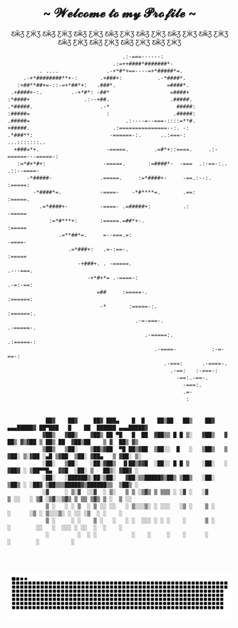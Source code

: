  
<div>
<h1 align="center">~  𝓦𝓮𝓵𝓬𝓸𝓶𝓮 𝓽𝓸 𝓶𝔂 𝓟𝓻𝓸𝓯𝓲𝓵𝓮  ~</h1>

<div align="center">

<p>Ƹ̴Ӂ̴Ʒ ƸӜƷ  Ƹ̴Ӂ̴Ʒ ƸӜƷ  Ƹ̴Ӂ̴Ʒ ƸӜƷ  Ƹ̴Ӂ̴Ʒ ƸӜƷ  Ƹ̴Ӂ̴Ʒ ƸӜƷ  Ƹ̴Ӂ̴Ʒ ƸӜƷ  Ƹ̴Ӂ̴Ʒ ƸӜƷ  Ƹ̴Ӂ̴Ʒ ƸӜƷ  Ƹ̴Ӂ̴Ʒ ƸӜƷ  Ƹ̴Ӂ̴Ʒ ƸӜƷ  Ƹ̴Ӂ̴Ʒ ƸӜƷ </p>
</div>
</div>

 ```
                                     .:-===------:                                        
                                  .:=++####*#######*-                                     
           . ....               .-+*#*+==----=+*#####*=.                                  
      .-+*########**+-:       .+###+:           .-*####*.                                 
    :+##**##+=-::-=+*##*+:   .###*.                =####*.                                
  .+####+-:.         .-+*#*: -##*                   =####+                                
 :*####+                 .:--+##.                   .#####.                               
.*#####.                     .-*                     #####:                               
:#####=                        :                    .#####:                               
.#####=                              .:----=--===-::::=**#.                               
 +#####.                          .:===============--:. -:                                
 .*###**:                        -======-:.      ..:===-:           ...:::::::..          
   +###=*+.                     -=====.        .=#*+::====.     .:-======---=====-:       
    :=*#+*#+:                  -=====.       :=####*-  -===  .:-==-:..     .::--====-     
       -*#####-               .=====.     :=*####+-     -==.:--:.               :=====:   
         -*####*=.            -====-    -*#****=.       .==:                     :=====.  
           .=*####+-          -====- .=#####+:          .:                        -=====  
              :=*#***+:       :=====.=##*+-.                                      :=====  
                 .=**##*=.     =--===.=:                                          -====-  
                    .=*###+:   .=-:==-.                                          :=====   
                       -+###+. . -=====.                                       .---===.   
                          -+*#+*= .-====-:                                   .-=:-==:     
                             =##     :=====-.                              :======:       
                              -*       :=====-:.                         :======:.        
                                         .-=-===-.                    .-=====-.           
                                            .-=====:.              .:=====-:              
                                               .-====-           :-=-==-:                 
                                                  .-===:      .-====-.                    
                                                    .-==:   :-===-:                       
                                                      -==:.-==-.                          
                                                        -===:.                            
                                                        .=-                               
                                                         :


             ██▓    ██▓     ██▓ ███▄    █  █    ██▒██   ██▒    ██▓   ▄▄▄█████▓ ██▀███   █    ██  ██████ ▄▄▄█████▓
            ▓██▒   ▓██▒    ▓██▒ ██ ▀█   █  ██  ▓██▒▒ █ █ ▒░   ▓██▒   ▓  ██▒ ▓▒▓██ ▒ ██▒ ██  ▓██▒██    ▒ ▓  ██▒ ▓▒
            ▒██▒   ▒██░    ▒██▒▓██  ▀█ ██▒▓██  ▒██░░  █   ░   ▒██▒   ▒ ▓██░ ▒░▓██ ░▄█ ▒▓██  ▒██░ ▓██▄   ▒ ▓██░ ▒░
            ░██░   ▒██░    ░██░▓██▒  ▐▌██▒▓▓█  ░██░░ █ █ ▒    ░██░   ░ ▓██▓ ░ ▒██▀▀█▄  ▓▓█  ░██░ ▒   ██▒░ ▓██▓ ░ 
            ░██░   ░██████▒░██░▒██░   ▓██░▒▒█████▓▒██▒ ▒██▒   ░██░     ▒██▒ ░ ░██▓ ▒██▒▒▒█████▓▒██████▒▒  ▒██▒ ░ 
            ░▓     ░ ▒░▓  ░░▓  ░ ▒░   ▒ ▒ ░▒▓▒ ▒ ▒▒▒ ░ ░▓ ░   ░▓       ▒ ░░   ░ ▒▓ ░▒▓░░▒▓▒ ▒ ▒▒ ▒▓▒ ▒ ░  ▒ ░░   
             ▒ ░   ░ ░ ▒  ░ ▒ ░░ ░░   ░ ▒░░░▒░ ░ ░░░   ░▒ ░    ▒ ░       ░      ░▒ ░ ▒░░░▒░ ░ ░░ ░▒  ░ ░    ░    
             ▒ ░     ░ ░    ▒ ░   ░   ░ ░  ░░░ ░ ░ ░    ░      ▒ ░     ░        ░░   ░  ░░░ ░ ░░  ░  ░    ░      
             ░         ░  ░ ░           ░    ░     ░    ░      ░                 ░        ░          ░           
                                                                                                     

                         
```
<div>
<div align="center">  
 
 <picture>
  <source media="(prefers-color-scheme: dark)" srcset="https://raw.githubusercontent.com/jaiaani/jaiaani/output/github-contribution-grid-snake-dark.svg">
  <source media="(prefers-color-scheme: dark)" srcset="https://raw.githubusercontent.com/jaiaani/jaiaani/output/github-contribution-grid-snake.svg">
  <img alt="github contribution grid snake animation" src="https://raw.githubusercontent.com/jaiaani/jaiaani/output/github-contribution-grid-snake.svg">
</picture>
  
</div>
